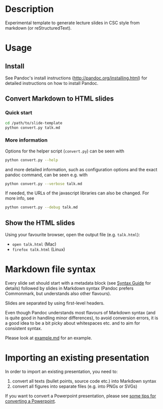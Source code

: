 # Description

Experimental template to generate lecture slides in CSC style from markdown
(or reStructuredText).

# Usage

## Install

See Pandoc's install instructions (http://pandoc.org/installing.html) for
detailed instructions on how to install Pandoc.

## Convert Markdown to HTML slides

### Quick start

```bash
cd /path/to/slide-template
python convert.py talk.md
```

### More information

Options for the helper script (`convert.py`) can be seen with
```bash
python convert.py --help
```

and more detailed information, such as configuration options and the exact
pandoc command, can be seen e.g. with
```bash
python convert.py --verbose talk.md
```

If needed, the URLs of the javascript libraries can also be changed. For more
info, see
```bash
python convert.py --debug talk.md
```

## Show the HTML slides

Using your favourite browser, open the output file (e.g. `talk.html`):

- `open talk.html` (Mac)
- `firefox talk.html` (Linux)


# Markdown file syntax

Every slide set should start with a metadata block (see [Syntax
Guide](docs/syntax-guide.md) for details) followed by slides in Markdown
syntax (Pandoc prefers Commonmark, but understands also other flavours).

Slides are separated by using first-level headers.

Even though Pandoc understands most flavours of Markdown syntax (and is quite
good in handling minor differences), to avoid conversion errors, it is a good
idea to be a bit picky about whitespaces etc. and to aim for consistent
syntax.

Please look at [example.md](example.md) for an example.


# Importing an existing presentation

In order to import an existing presentation, you need to:
1. convert all texts (bullet points, source code etc.) into Markdown syntax
2. convert all figures into separate files (e.g. into PNGs or SVGs)

If you want to convert a Powerpoint presentation, please see
[some tips for converting a Powerpoint](docs/import-powerpoint.md).


